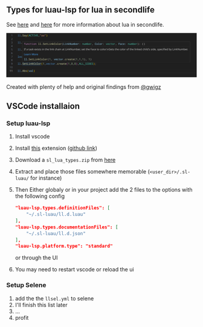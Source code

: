 ## Types for luau-lsp for lua in secondlife

See [here](https://wiki.secondlife.com/wiki/Luau_Alpha) and
[here](https://wiki.secondlife.com/wiki/Lua_FAQ) for more information about lua
in secondlife.

<img src="images/example.png" alt="Example of syntax highlighting and hovertips" />

Created with plenty of help and original findings from
[@gwigz](https://github.com/gwigz)

## VSCode installaion

### Setup luau-lsp

1. Install vscode
2. Install
   [this](https://marketplace.visualstudio.com/items?itemName=JohnnyMorganz.luau-lsp)
   extension ([github link](https://github.com/JohnnyMorganz/luau-lsp))
3. Download a `sl_lua_types.zip` from
   [here](https://github.com/WolfGangS/sl_lua_types/releases/latest)
4. Extract and place those files somewhere memorable (`<user_dir>/.sl-luau/` for
   instance)
5. Then Either globaly or in your project add the 2 files to the options with
   the following config

   ```JSON
   "luau-lsp.types.definitionFiles": [
       "~/.sl-luau/ll.d.luau"
   ],
   "luau-lsp.types.documentationFiles": [
       "~/.sl-luau/ll.d.json"
   ],
   "luau-lsp.platform.type": "standard"
   ```

   or through the UI

6. You may need to restart vscode or reload the ui

### Setup Selene

1. add the the `llsel.yml` to selene
2. I'll finish this list later
3. ...
4. profit
